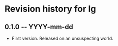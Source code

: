 # Revision history for lg

## 0.1.0 -- YYYY-mm-dd

* First version. Released on an unsuspecting world.
